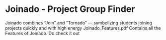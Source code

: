 # Joinado - Project Group Finder
Joinado combines “Join” and “Tornado” — symbolizing students joining projects quickly and with high energy
Joinado_Features.pdf Contains all the Features of Joinado. Do check it out
